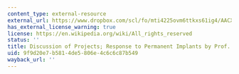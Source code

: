 ```yaml
---
content_type: external-resource
external_url: https://www.dropbox.com/scl/fo/mti4225ovm6ttkxs61ig4/AACXGYL_Y3ABMoZRV6SNaPE/Lecture%20Recordings?dl=0&preview=25-2-13+2.782%2C+HST.524+Discussion+of+Projects%3B+Response+to+Permanent+Implants+%28Spector%29+Zoom.mp4&rlkey=lk9sc8zmko2ozm8m59o8qza0y&subfolder_nav_tracking=1
has_external_license_warning: true
license: https://en.wikipedia.org/wiki/All_rights_reserved
status: ''
title: Discussion of Projects; Response to Permanent Implants by Prof. Spector
uid: 9f9d20e7-b581-4de5-806e-4c6c6c87b549
wayback_url: ''
---
```

